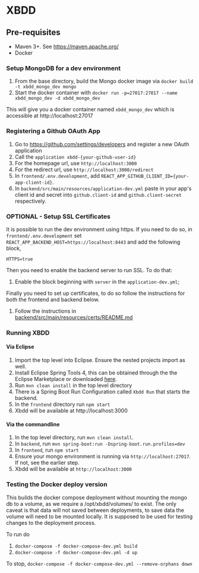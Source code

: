# XBDD

## Pre-requisites

- Maven 3+. See https://maven.apache.org/
- Docker

### Setup MongoDB for a dev environment

1. From the base directory, build the Mongo docker image via `docker build -t xbdd_mongo_dev mongo`
1. Start the docker container with `docker run -p=27017:27017 --name xbdd_mongo_dev -d xbdd_mongo_dev`

This will give you a docker container named `xbdd_mongo_dev` which is accessible at
http://localhost:27017


### Registering a Github OAuth App

1. Go to https://github.com/settings/developers and register a new OAuth application
1. Call the `application xbdd-{your-github-user-id}`
1. For the homepage url, use `http://localhost:3000`
1. For the redirect url, use `http://localhost:3000/redirect`
1. In `frontend/.env.development`, add `REACT_APP_GITHUB_CLIENT_ID={your-app-client-id}`.
1. In `backend/src/main/resources/application-dev.yml` paste in your app's client id and secret into `github.client-id` and `github.client-secret` respectively.

### OPTIONAL - Setup SSL Certificates

It is possible to run the dev environment using https. If you need to do so, in `frontend/.env.development` set `REACT_APP_BACKEND_HOST=https://localhost:8443` and add the following block,

```
HTTPS=true
```

Then you need to enable the backend server to run SSL. To do that:

1. Enable the block beginning with `server` in the `application-dev.yml`;

Finally you need to set up certificates, to do so follow the instructions for both the frontend and backend below.

1. Follow the instructions in [backend/src/main/resources/certs/README.md](../backend/src/main/resources/certs/README.md)

### Running XBDD

#### Via Eclipse

1. Import the top level into Eclipse. Ensure the nested projects import as well.
1. Install Eclipse Spring Tools 4, this can be obtained through the the Eclipse Marketplace or downloaded [here](https://spring.io/tools).
1. Run `mvn clean install` in the top level directory
1. There is a Spring Boot Run Configuration called `Xbdd Run` that starts the backend.
1. In the `frontend` directory run `npm start`
1. Xbdd will be available at http://localhost:3000

#### Via the commandline

1. In the top level directory, run `mvn clean install`.
1. In `backend`, run `mvn spring-boot:run -Dspring-boot.run.profiles=dev`
1. In `frontend`, run `npm start`
1. Ensure your mongo environment is running via `http://localhost:27017`. If not, see the earlier step.
1. Xbdd will be available at `http://localhost:3000`

### Testing the Docker deploy version

This builds the docker compose deployment without mounting the mongo db to a volume, as we require a /opt/xbdd/volumes/ to exist. The only caveat is that data will not saved between deployments, to save data the volume will need to be mounted locally.
It is supposed to be used for testing changes to the deployment process.

To run do

1. `docker-compose -f docker-compose-dev.yml build`
2. `docker-compose -f docker-compose-dev.yml -d up`

To stop, `docker-compose -f docker-compose-dev.yml --remove-orphans down`

